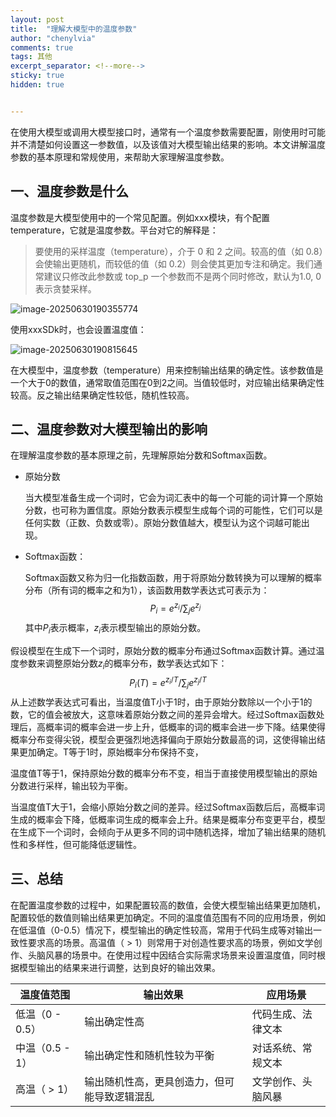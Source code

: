```yaml
---
layout: post
title:  "理解大模型中的温度参数"
author: "chenylvia"
comments: true
tags: 其他
excerpt_separator: <!--more-->
sticky: true
hidden: true


---
```


在使用大模型或调用大模型接口时，通常有一个温度参数需要配置，刚使用时可能并不清楚如何设置这一参数值，以及该值对大模型输出结果的影响。本文讲解温度参数的基本原理和常规使用，来帮助大家理解温度参数。<!--more-->

## 一、温度参数是什么

温度参数是大模型使用中的一个常见配置。例如xxx模块，有个配置temperature，它就是温度参数。平台对它的解释是：

> 要使用的采样温度（temperature），介于 0 和 2 之间。较高的值（如 0.8）会使输出更随机，而较低的值（如 0.2）则会使其更加专注和确定。我们通常建议只修改此参数或 top_p 一个参数而不是两个同时修改，默认为1.0, 0表示贪婪采样。

![image-20250630190355774]()

使用xxxSDk时，也会设置温度值：

![image-20250630190815645]()

在大模型中，温度参数（temperature）用来控制输出结果的确定性。该参数值是一个大于0的数值，通常取值范围在0到2之间。当值较低时，对应输出结果确定性较高。反之输出结果确定性较低，随机性较高。

## 二、温度参数对大模型输出的影响

在理解温度参数的基本原理之前，先理解原始分数和Softmax函数。

* 原始分数

  当大模型准备生成一个词时，它会为词汇表中的每一个可能的词计算一个原始分数，也可称为置信度。原始分数表示模型生成每个词的可能性，它们可以是任何实数（正数、负数或零）。原始分数值越大，模型认为这个词越可能出现。

* Softmax函数：

  Softmax函数又称为归一化指数函数，用于将原始分数转换为可以理解的概率分布（所有词的概率之和为1），该函数用数学表达式可表示为：
  $$
  P_i = e^{z_i} / \sum_j e^{z_j}
  $$
  其中$P_i$表示概率，$z_i$表示模型输出的原始分数。

假设模型在生成下一个词时，原始分数的概率分布通过Softmax函数计算。通过温度参数来调整原始分数$z_i$的概率分布，数学表达式如下：
$$
P_i(T) = e^{z_i / T} / \sum_j e^{z_j / T}
$$
从上述数学表达式可看出，当温度值T小于1时，由于原始分数除以一个小于1的数，它的值会被放大，这意味着原始分数之间的差异会增大。经过Softmax函数处理后，高概率词的概率会进一步上升，低概率的词的概率会进一步下降。结果使得概率分布变得尖锐，模型会更强烈地选择偏向于原始分数最高的词，这使得输出结果更加确定。T等于1时，原始概率分布保持不变，

温度值T等于1，保持原始分数的概率分布不变，相当于直接使用模型输出的原始分数进行采样，输出较为平衡。

当温度值T大于1，会缩小原始分数之间的差异。经过Softmax函数后后，高概率词生成的概率会下降，低概率词生成的概率会上升。结果是概率分布变更平台，模型在生成下一个词时，会倾向于从更多不同的词中随机选择，增加了输出结果的随机性和多样性，但可能降低逻辑性。

## 三、总结

在配置温度参数的过程中，如果配置较高的数值，会使大模型输出结果更加随机，配置较低的数值则输出结果更加确定。不同的温度值范围有不同的应用场景，例如在低温值（0-0.5）情况下，模型输出的确定性较高，常用于代码生成等对输出一致性要求高的场景。高温值（ > 1）则常用于对创造性要求高的场景，例如文学创作、头脑风暴的场景中。在使用过程中因结合实际需求场景来设置温度值，同时根据模型输出的结果来进行调整，达到良好的输出效果。

| 温度值范围      | 输出效果                                     | 应用场景           |
| --------------- | -------------------------------------------- | ------------------ |
| 低温（0 - 0.5） | 输出确定性高                                 | 代码生成、法律文本 |
| 中温（0.5 - 1） | 输出确定性和随机性较为平衡                   | 对话系统、常规文本 |
| 高温（ > 1）    | 输出随机性高，更具创造力，但可能导致逻辑混乱 | 文学创作、头脑风暴 |